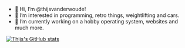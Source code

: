 - 👋 Hi, I’m @thijsvanderwoude!
- 👀 I’m interested in programming, retro things, weightlifting and cars.
- 🌱 I’m currently working on a hobby operating system, websites and much more.

[![Thijs's GitHub stats](https://github-readme-stats.vercel.app/api?username=thijsvanderwoude&theme=github_dark&hide=contribs,prs)](https://github.com/anuraghazra/github-readme-stats)

<!---
thijsvanderwoude/thijsvanderwoude is a ✨ special ✨ repository because its `README.md` (this file) appears on your GitHub profile.
You can click the Preview link to take a look at your changes.
--->
